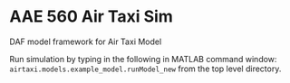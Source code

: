 # AAE 560 Air Taxi Sim
DAF model framework for Air Taxi Model

Run simulation by typing in the following in MATLAB command window:
`airtaxi.models.example_model.runModel_new` from the top level directory.

